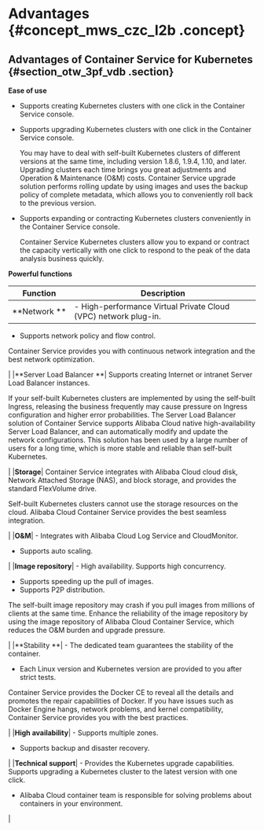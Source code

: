 # Advantages {#concept_mws_czc_l2b .concept}

## Advantages of Container Service for Kubernetes {#section_otw_3pf_vdb .section}

**Ease of use**

-   Supports creating Kubernetes clusters with one click in the Container Service console.
-   Supports upgrading Kubernetes clusters with one click in the Container Service console.

    You may have to deal with self-built Kubernetes clusters of different versions at the same time, including version 1.8.6, 1.9.4, 1.10, and later. Upgrading clusters each time brings you great adjustments and Operation & Maintenance \(O&M\) costs. Container Service upgrade solution performs rolling update by using images and uses the backup policy of complete metadata, which allows you to conveniently roll back to the previous version.

-   Supports expanding or contracting Kubernetes clusters conveniently in the Container Service console.

    Container Service Kubernetes clusters allow you to expand or contract the capacity vertically with one click to respond to the peak of the data analysis business quickly.


**Powerful functions**

|Function|Description|
|--------|-----------|
|**Network **| -   High-performance Virtual Private Cloud \(VPC\) network plug-in.
-   Supports network policy and flow control.

 Container Service provides you with continuous network integration and the best network optimization.

 |
|**Server Load Balancer **| Supports creating Internet or intranet Server Load Balancer instances.

 If your self-built Kubernetes clusters are implemented by using the self-built Ingress, releasing the business frequently may cause pressure on Ingress configuration and higher error probabilities. The Server Load Balancer solution of Container Service supports Alibaba Cloud native high-availability Server Load Balancer, and can automatically modify and update the network configurations. This solution has been used by a large number of users for a long time, which is more stable and reliable than self-built Kubernetes.

 |
|**Storage**| Container Service integrates with Alibaba Cloud cloud disk, Network Attached Storage \(NAS\), and block storage, and provides the standard FlexVolume drive.

 Self-built Kubernetes clusters cannot use the storage resources on the cloud. Alibaba Cloud Container Service provides the best seamless integration.

 |
|**O&M**| -   Integrates with Alibaba Cloud Log Service and CloudMonitor.
-   Supports auto scaling.

 |
|**Image repository**| -   High availability. Supports high concurrency.
-   Supports speeding up the pull of images.
-   Supports P2P distribution.

 The self-built image repository may crash if you pull images from millions of clients at the same time. Enhance the reliability of the image repository by using the image repository of Alibaba Cloud Container Service, which reduces the O&M burden and upgrade pressure.

 |
|**Stability **| -   The dedicated team guarantees the stability of the container.
-   Each Linux version and Kubernetes version are provided to you after strict tests.

 Container Service provides the Docker CE to reveal all the details and promotes the repair capabilities of Docker. If you have issues such as Docker Engine hangs, network problems, and kernel compatibility, Container Service provides you with the best practices.

 |
|**High availability**| -   Supports multiple zones.
-   Supports backup and disaster recovery.

 |
|**Technical support**| -   Provides the Kubernetes upgrade capabilities. Supports upgrading a Kubernetes cluster to the latest version with one click.
-   Alibaba Cloud container team is responsible for solving problems about containers in your environment.

 |

